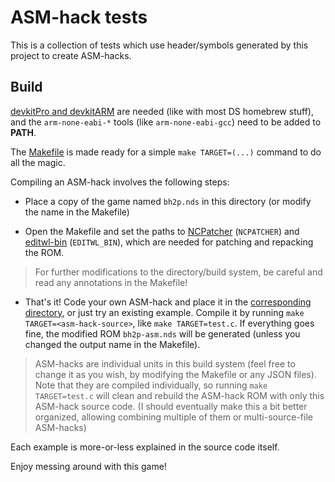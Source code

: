 
# ASM-hack tests

This is a collection of tests which use header/symbols generated by this project to create ASM-hacks.

## Build

[devkitPro and devkitARM](https://devkitpro.org/) are needed (like with most DS homebrew stuff), and the `arm-none-eabi-*` tools (like `arm-none-eabi-gcc`) need to be added to **PATH**.

The [Makefile](Makefile) is made ready for a simple `make TARGET=(...)` command to do all the magic.

Compiling an ASM-hack involves the following steps:

- Place a copy of the game named `bh2p.nds` in this directory (or modify the name in the Makefile)

- Open the Makefile and set the paths to [NCPatcher](https://github.com/TheGameratorT/NCPatcher) (`NCPATCHER`) and [editwl-bin](https://github.com/XorTroll/editwl/tree/main/editwl-bin) (`EDITWL_BIN`), which are needed for patching and repacking the ROM.

> For further modifications to the directory/build system, be careful and read any annotations in the Makefile!

- That's it! Code your own ASM-hack and place it in the [corresponding directory](asmhacks), or just try an existing example. Compile it by running `make TARGET=<asm-hack-source>`, like `make TARGET=test.c`. If everything goes fine, the modified ROM `bh2p-asm.nds` will be generated (unless you changed the output name in the Makefile).

> ASM-hacks are individual units in this build system (feel free to change it as you wish, by modifying the Makefile or any JSON files). Note that they are compiled individually, so running `make TARGET=test.c` will clean and rebuild the ASM-hack ROM with only this ASM-hack source code. (I should eventually make this a bit better organized, allowing combining multiple of them or multi-source-file ASM-hacks)

Each example is more-or-less explained in the source code itself.

Enjoy messing around with this game!
